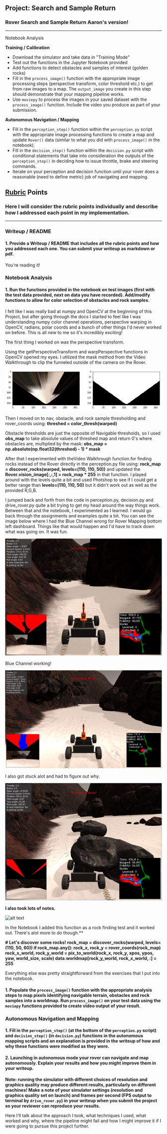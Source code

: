 ## Project: Search and Sample Return
### Rover Search and Sample Return Aaron's version!

---

Notebook Analysis

**Training / Calibration**  

* Download the simulator and take data in "Training Mode"
* Test out the functions in the Jupyter Notebook provided
* Add functions to detect obstacles and samples of interest (golden rocks)
* Fill in the `process_image()` function with the appropriate image processing steps (perspective transform, color threshold etc.) to get from raw images to a map.  The `output_image` you create in this step should demonstrate that your mapping pipeline works.
* Use `moviepy` to process the images in your saved dataset with the `process_image()` function.  Include the video you produce as part of your submission.

**Autonomous Navigation / Mapping**

* Fill in the `perception_step()` function within the `perception.py` script with the appropriate image processing functions to create a map and update `Rover()` data (similar to what you did with `process_image()` in the notebook). 
* Fill in the `decision_step()` function within the `decision.py` script with conditional statements that take into consideration the outputs of the `perception_step()` in deciding how to issue throttle, brake and steering commands. 
* Iterate on your perception and decision function until your rover does a reasonable (need to define metric) job of navigating and mapping.  

[//]: # (Image References)

[image1]: ./misc/rover_image.jpg
[image2]: ./calibration_images/example_grid1.jpg
[image3]: ./calibration_images/example_rock1.jpg
[image4]: ./calibration_images/aa_capture.jpg
[image5]: ./calibration_images/aa_capture_mask.jpg
[image6]: ./calibration_images/aa_capture_ground_truth.jpg
[image7]: ./calibration_images/aa_capture_rover_camera_view.jpg
[image8]: ./calibration_images/aa_capture_wall_crawling.jpg
[image9]: ./calibration_images/aa_capture_getting_stuck.jpg
[image11]: ./calibration_images/aa_capture_telemetry.jpg
[image12]: ./calibration_images/aa_capture_warped.png
[image13]: ./calibration_images/aa_capture_rover_vision_working.jpg
[image14]: ./calibration_images/udacity_perception_notes.jpg

## [Rubric](https://review.udacity.com/#!/rubrics/916/view) Points
### Here I will consider the rubric points individually and describe how I addressed each point in my implementation.  

---
### Writeup / README

#### 1. Provide a Writeup / README that includes all the rubric points and how you addressed each one.  You can submit your writeup as markdown or pdf.  

You're reading it!

### Notebook Analysis
#### 1. Run the functions provided in the notebook on test images (first with the test data provided, next on data you have recorded). Add/modify functions to allow for color selection of obstacles and rock samples.
I felt like I was really bad at numpy and OpenCV at the beginning of this Project, but after going through the docs I started to feel like I was understanding numpy color channel operations, perspective warping in OpenCV, radians, polar coords and a bunch of other things I'd never worked on before. This is all new to me so it's incredibly exciting!

The first thing I worked on was the perspective transform.

Using the getPerspectiveTransform and warpPerspective functions in OpenCV opened my eyes. I utilized the mask method from the Video Walkthrough to clip the funneled outside of the camera on the Rover.

![alt text][image12]

Then I moved on to nav, obstacle, and rock sample thresholding and rover_coords using:
**threshed = color_thresh(warped)**

Obstacle thresholds are just the opposite of Navigable thresholds, so I used **obs_map** to take absolute values of threshed map and return 0's where obstacles are, multiplied by the mask: **obs_map = np.absolute(np.float32(threshed) - 1) * mask**

After that I experimented with theVideo Walkhrough function for finding rocks instead of the Rover directly in the perception.py file using: **rock_map = discover_rocks(warped, levels=(110, 110, 50))** and updated the **Rover.vision_image[:,:,1] = rock_map * 255** in that function. I played around with the levels quite a bit and used Photshop to see if I could get a better range than **levels=(110, 110, 50)** but it didn't work out as well as the provided R,G,B.

I jumped back and forth from the code in perception.py, decision.py and drive_rover.py quite a bit trying to get my head around the way things work. Between that and the notebook, I experimented as I learned. I would go back through the assignments and examples quite a bit. You can see the image below where I had the Blue Channel wrong for Rover Mapping bottom left dashboard. Things like that would happen and I'd have to track down what was going on. It was fun. 

![alt text][image8]

Blue Channel working!

![alt text][image13]

I also got stuck alot and had to figure out why.

![alt text][image9]


**I also took lots of notes.**

![alt text][image14]


In the Notebook I added this function as a rock finding test and it worked out. There's alot more to do though.**

**# Let's discover some rocks!
    rock_map = discover_rocks(warped, levels=(110, 50, 60))
    if rock_map.any():
        rock_x, rock_y = rover_coords(rock_map)
        rock_x_world, rock_y_world = pix_to_world(rock_x, rock_y, xpos, ypos, yaw, world_size, scale)
        data.worldmap[rock_y_world, rock_x_world, :] = 255**

Everything else was pretty straightforward from the exercises that I put into the notebook.


#### 1. Populate the `process_image()` function with the appropriate analysis steps to map pixels identifying navigable terrain, obstacles and rock samples into a worldmap.  Run `process_image()` on your test data using the `moviepy` functions provided to create video output of your result. 




### Autonomous Navigation and Mapping

#### 1. Fill in the `perception_step()` (at the bottom of the `perception.py` script) and `decision_step()` (in `decision.py`) functions in the autonomous mapping scripts and an explanation is provided in the writeup of how and why these functions were modified as they were.




#### 2. Launching in autonomous mode your rover can navigate and map autonomously.  Explain your results and how you might improve them in your writeup.  

**Note: running the simulator with different choices of resolution and graphics quality may produce different results, particularly on different machines!  Make a note of your simulator settings (resolution and graphics quality set on launch) and frames per second (FPS output to terminal by `drive_rover.py`) in your writeup when you submit the project so your reviewer can reproduce your results.**

Here I'll talk about the approach I took, what techniques I used, what worked and why, where the pipeline might fail and how I might improve it if I were going to pursue this project further.


